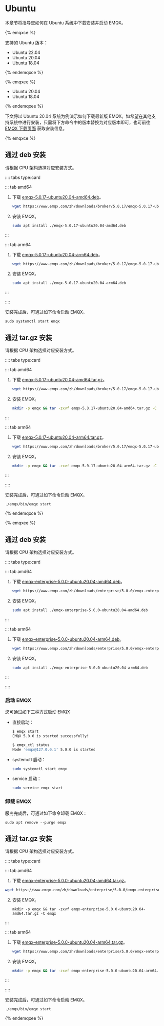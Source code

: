 # Ubuntu

本章节将指导您如何在 Ubuntu 系统中下载安装并启动 EMQX。

{% emqxce %}

支持的 Ubuntu 版本：

- Ubuntu 22.04
- Ubuntu 20.04
- Ubuntu 18.04

{% endemqxce %}

{% emqxee %}

- Ubuntu 20.04
- Ubuntu 18.04

{% endemqxee %}

下文将以 Ubuntu 20.04 系统为例演示如何下载最新版 EMQX。如希望在其他支持系统中进行安装，只需将下方命令中的版本替换为对应版本即可，也可前往 [EMQX 下载页面](https://www.emqx.com/zh/try?product=enterprise) 获取安装信息。

{% emqxce %}

## 通过 deb 安装

请根据 CPU 架构选择对应安装方式。

:::: tabs type:card

::: tab amd64

1. 下载 [emqx-5.0.17-ubuntu20.04-amd64.deb](https://www.emqx.com/zh/downloads/broker/5.0.17/emqx-5.0.17-ubuntu20.04-amd64.deb)。

   ```bash
   wget https://www.emqx.com/zh/downloads/broker/5.0.17/emqx-5.0.17-ubuntu20.04-amd64.deb
   ```

2. 安装 EMQX。
   ```bash
   sudo apt install ./emqx-5.0.17-ubuntu20.04-amd64.deb
   ```

:::

::: tab arm64
1. 下载 [emqx-5.0.17-ubuntu20.04-arm64.deb](https://www.emqx.com/zh/downloads/broker/5.0.17/emqx-5.0.17-ubuntu20.04-arm64.deb)。

   ```bash
   wget https://www.emqx.com/zh/downloads/broker/5.0.17/emqx-5.0.17-ubuntu20.04-arm64.deb
   ```

2. 安装 EMQX。
   ```bash
   sudo apt install ./emqx-5.0.17-ubuntu20.04-arm64.deb
   ```

:::

::::

安装完成后，可通过如下命令启动 EMQX。

  ```shell
  sudo systemctl start emqx
  ```

## 通过 tar.gz 安装

请根据 CPU 架构选择对应安装方式。

:::: tabs type:card

::: tab amd64

1. 下载 [emqx-5.0.17-ubuntu20.04-amd64.tar.gz](https://www.emqx.com/zh/downloads/broker/5.0.17/emqx-5.0.17-ubuntu20.04-amd64.tar.gz)。

   ```bash
   wget https://www.emqx.com/zh/downloads/broker/5.0.17/emqx-5.0.17-ubuntu20.04-amd64.tar.gz
   ```

2. 安装 EMQX。
   ```bash
   mkdir -p emqx && tar -zxvf emqx-5.0.17-ubuntu20.04-amd64.tar.gz -C emqx
   ```

:::

::: tab arm64
1. 下载 [emqx-5.0.17-ubuntu20.04-arm64.tar.gz](https://www.emqx.com/zh/downloads/broker/5.0.17/emqx-5.0.17-ubuntu20.04-arm64.tar.gz)。

   ```bash
   wget https://www.emqx.com/zh/downloads/broker/5.0.17/emqx-5.0.17-ubuntu20.04-arm64.tar.gz
   ```

2. 安装 EMQX。
   ```bash
   mkdir -p emqx && tar -zxvf emqx-5.0.17-ubuntu20.04-arm64.tar.gz -C emqx
   ```

:::

::::

安装完成后，可通过如下命令启动 EMQX。

```bash
./emqx/bin/emqx start
```

{% endemqxce %}

{% emqxee %}

## 通过 deb 安装

请根据 CPU 架构选择对应安装方式。

:::: tabs type:card

::: tab amd64

1. 下载 [emqx-enterprise-5.0.0-ubuntu20.04-amd64.deb](https://www.emqx.com/zh/downloads/enterprise/5.0.0/emqx-enterprise-5.0.0-ubuntu20.04-amd64.deb)。

   ```bash
   wget https://www.emqx.com/zh/downloads/enterprise/5.0.0/emqx-enterprise-5.0.0-ubuntu20.04-amd64.deb
   ```

2. 安装 EMQX。
   ```bash
   sudo apt install ./emqx-enterprise-5.0.0-ubuntu20.04-amd64.deb
   ```

:::

::: tab arm64
1. 下载 [emqx-enterprise-5.0.0-ubuntu20.04-arm64.deb](https://www.emqx.com/zh/downloads/enterprise/5.0.0/emqx-enterprise-5.0.0-ubuntu20.04-arm64.deb)。

   ```bash
   wget https://www.emqx.com/zh/downloads/enterprise/5.0.0/emqx-enterprise-5.0.0-ubuntu20.04-arm64.deb
   ```

2. 安装 EMQX。
   ```bash
   sudo apt install ./emqx-enterprise-5.0.0-ubuntu20.04-arm64.deb
   ```

:::

::::

### 启动 EMQX

您可通过如下三种方式启动 EMQX

- 直接启动：<!--TODO @WIVWIV这里的版本我修改了，需要确认下，另外，这些启动方式是只适用于企业版还是开源版？区别是？-->

  ```bash
  $ emqx start
  EMQX 5.0.0 is started successfully!

  $ emqx_ctl status
  Node 'emqx@127.0.0.1' 5.0.0 is started
  ```

- systemctl 启动：

  ```bash
  sudo systemctl start emqx
  ```

- service 启动：

  ```bash
  sudo service emqx start
  ```

### 卸载 EMQX

服务完成后，可通过如下命令卸载 EMQX：

  ```shell
  sudo apt remove --purge emqx
  ```

## 通过 tar.gz 安装

请根据 CPU 架构选择对应安装方式。

:::: tabs type:card

::: tab amd64

1.  下载 [emqx-enterprise-5.0.0-ubuntu20.04-amd64.tar.gz](https://www.emqx.com/zh/downloads/enterprise/5.0.0/emqx-enterprise-5.0.0-ubuntu20.04-amd64.tar.gz)。

   ```bash
   wget https://www.emqx.com/zh/downloads/enterprise/5.0.0/emqx-enterprise-5.0.0-ubuntu20.04-amd64.tar.gz
   ```

2. 安装 EMQX。
   ```
   mkdir -p emqx && tar -zxvf emqx-enterprise-5.0.0-ubuntu20.04-amd64.tar.gz -C emqx
   ```

:::

::: tab arm64
1. 下载 [emqx-enterprise-5.0.0-ubuntu20.04-arm64.tar.gz](https://www.emqx.com/zh/downloads/enterprise/5.0.0/emqx-enterprise-5.0.0-ubuntu20.04-arm64.tar.gz)。

   ```bash
   wget https://www.emqx.com/zh/downloads/enterprise/5.0.0/emqx-enterprise-5.0.0-ubuntu20.04-arm64.tar.gz
   ```

2. 安装 EMQX。
   ```bash
   mkdir -p emqx && tar -zxvf emqx-enterprise-5.0.0-ubuntu20.04-arm64.tar.gz -C emqx
   ```

:::

::::

安装完成后，可通过如下命令启动 EMQX。

```
./emqx/bin/emqx start
```

{% endemqxee %}
